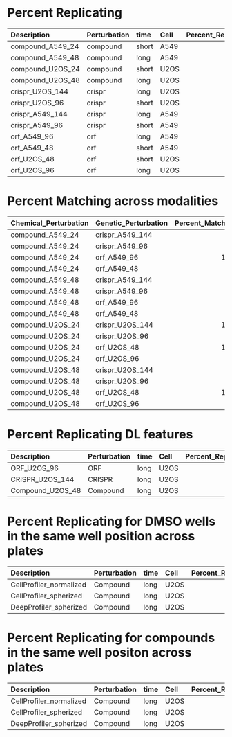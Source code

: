 # Percent Replicating

| Description      | Perturbation   | time   | Cell   |   Percent_Replicating |
|:-----------------|:---------------|:-------|:-------|----------------------:|
| compound_A549_24 | compound       | short  | A549   |                  87.6 |
| compound_A549_48 | compound       | long   | A549   |                  95.1 |
| compound_U2OS_24 | compound       | short  | U2OS   |                  80.1 |
| compound_U2OS_48 | compound       | long   | U2OS   |                  74.5 |
| crispr_U2OS_144  | crispr         | long   | U2OS   |                  62.3 |
| crispr_U2OS_96   | crispr         | short  | U2OS   |                  72.8 |
| crispr_A549_144  | crispr         | long   | A549   |                  41   |
| crispr_A549_96   | crispr         | short  | A549   |                  42   |
| orf_A549_96      | orf            | long   | A549   |                  28.7 |
| orf_A549_48      | orf            | short  | A549   |                  35.6 |
| orf_U2OS_48      | orf            | short  | U2OS   |                  52.5 |
| orf_U2OS_96      | orf            | long   | U2OS   |                  42.5 |

# Percent Matching across modalities

| Chemical_Perturbation   | Genetic_Perturbation   |   Percent_Matching |
|:------------------------|:-----------------------|-------------------:|
| compound_A549_24        | crispr_A549_144        |                6.7 |
| compound_A549_24        | crispr_A549_96         |                7   |
| compound_A549_24        | orf_A549_96            |               11.1 |
| compound_A549_24        | orf_A549_48            |                8.2 |
| compound_A549_48        | crispr_A549_144        |                7.4 |
| compound_A549_48        | crispr_A549_96         |               10   |
| compound_A549_48        | orf_A549_96            |                8.2 |
| compound_A549_48        | orf_A549_48            |                6.5 |
| compound_U2OS_24        | crispr_U2OS_144        |               12.2 |
| compound_U2OS_24        | crispr_U2OS_96         |                7.4 |
| compound_U2OS_24        | orf_U2OS_48            |               10.1 |
| compound_U2OS_24        | orf_U2OS_96            |                8.5 |
| compound_U2OS_48        | crispr_U2OS_144        |                8.9 |
| compound_U2OS_48        | crispr_U2OS_96         |                8.2 |
| compound_U2OS_48        | orf_U2OS_48            |               11.1 |
| compound_U2OS_48        | orf_U2OS_96            |                7.8 |

# Percent Replicating DL features

| Description      | Perturbation   | time   | Cell   |   Percent_Replicating |
|:-----------------|:---------------|:-------|:-------|----------------------:|
| ORF_U2OS_96      | ORF            | long   | U2OS   |                  41.9 |
| CRISPR_U2OS_144  | CRISPR         | long   | U2OS   |                  30.8 |
| Compound_U2OS_48 | Compound       | long   | U2OS   |                  59.5 |

# Percent Replicating for DMSO wells in the same well position across plates

| Description             | Perturbation   | time   | Cell   |   Percent_Replicating |
|:------------------------|:---------------|:-------|:-------|----------------------:|
| CellProfiler_normalized | Compound       | long   | U2OS   |                  53.1 |
| CellProfiler_spherized  | Compound       | long   | U2OS   |                  17.2 |
| DeepProfiler_spherized  | Compound       | long   | U2OS   |                  15.6 |

# Percent Replicating for compounds in the same well positon across plates

| Description             | Perturbation   | time   | Cell   |   Percent_Replicating |
|:------------------------|:---------------|:-------|:-------|----------------------:|
| CellProfiler_normalized | Compound       | long   | U2OS   |                  93.8 |
| CellProfiler_spherized  | Compound       | long   | U2OS   |                  61.9 |
| DeepProfiler_spherized  | Compound       | long   | U2OS   |                  62.2 |
